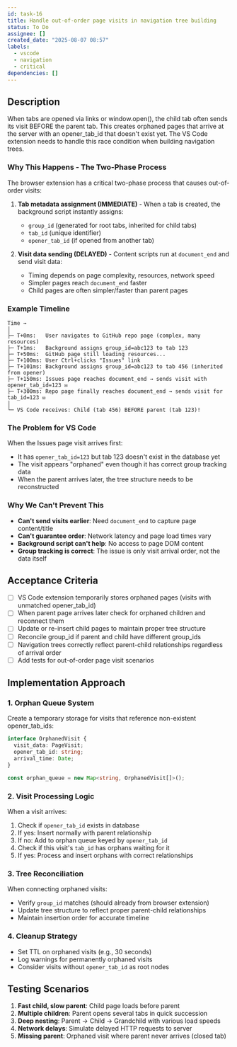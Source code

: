 ```yaml
---
id: task-16
title: Handle out-of-order page visits in navigation tree building
status: To Do
assignee: []
created_date: "2025-08-07 08:57"
labels:
  - vscode
  - navigation
  - critical
dependencies: []
---
```


## Description

When tabs are opened via links or window.open(), the child tab often sends its visit BEFORE the parent tab. This creates orphaned pages that arrive at the server with an opener_tab_id that doesn't exist yet. The VS Code extension needs to handle this race condition when building navigation trees.

### Why This Happens - The Two-Phase Process

The browser extension has a critical two-phase process that causes out-of-order visits:

1. **Tab metadata assignment (IMMEDIATE)** - When a tab is created, the background script instantly assigns:

   - `group_id` (generated for root tabs, inherited for child tabs)
   - `tab_id` (unique identifier)
   - `opener_tab_id` (if opened from another tab)

2. **Visit data sending (DELAYED)** - Content scripts run at `document_end` and send visit data:
   - Timing depends on page complexity, resources, network speed
   - Simpler pages reach `document_end` faster
   - Child pages are often simpler/faster than parent pages

### Example Timeline

```
Time →
│
├─ T+0ms:   User navigates to GitHub repo page (complex, many resources)
├─ T+1ms:   Background assigns group_id=abc123 to tab 123
├─ T+50ms:  GitHub page still loading resources...
├─ T+100ms: User Ctrl+clicks "Issues" link
├─ T+101ms: Background assigns group_id=abc123 to tab 456 (inherited from opener)
├─ T+150ms: Issues page reaches document_end → sends visit with opener_tab_id=123 ✉️
├─ T+300ms: Repo page finally reaches document_end → sends visit for tab_id=123 ✉️
│
└─ VS Code receives: Child (tab 456) BEFORE parent (tab 123)!
```

### The Problem for VS Code

When the Issues page visit arrives first:

- It has `opener_tab_id=123` but tab 123 doesn't exist in the database yet
- The visit appears "orphaned" even though it has correct group tracking data
- When the parent arrives later, the tree structure needs to be reconstructed

### Why We Can't Prevent This

- **Can't send visits earlier**: Need `document_end` to capture page content/title
- **Can't guarantee order**: Network latency and page load times vary
- **Background script can't help**: No access to page DOM content
- **Group tracking is correct**: The issue is only visit arrival order, not the data itself

## Acceptance Criteria

- [ ] VS Code extension temporarily stores orphaned pages (visits with unmatched opener_tab_id)
- [ ] When parent page arrives later check for orphaned children and reconnect them
- [ ] Update or re-insert child pages to maintain proper tree structure
- [ ] Reconcile group_id if parent and child have different group_ids
- [ ] Navigation trees correctly reflect parent-child relationships regardless of arrival order
- [ ] Add tests for out-of-order page visit scenarios

## Implementation Approach

### 1. Orphan Queue System

Create a temporary storage for visits that reference non-existent opener_tab_ids:

```typescript
interface OrphanedVisit {
  visit_data: PageVisit;
  opener_tab_id: string;
  arrival_time: Date;
}

const orphan_queue = new Map<string, OrphanedVisit[]>();
```

### 2. Visit Processing Logic

When a visit arrives:

1. Check if `opener_tab_id` exists in database
2. If yes: Insert normally with parent relationship
3. If no: Add to orphan queue keyed by `opener_tab_id`
4. Check if this visit's `tab_id` has orphans waiting for it
5. If yes: Process and insert orphans with correct relationships

### 3. Tree Reconciliation

When connecting orphaned visits:

- Verify `group_id` matches (should already from browser extension)
- Update tree structure to reflect proper parent-child relationships
- Maintain insertion order for accurate timeline

### 4. Cleanup Strategy

- Set TTL on orphaned visits (e.g., 30 seconds)
- Log warnings for permanently orphaned visits
- Consider visits without `opener_tab_id` as root nodes

## Testing Scenarios

1. **Fast child, slow parent**: Child page loads before parent
2. **Multiple children**: Parent opens several tabs in quick succession
3. **Deep nesting**: Parent → Child → Grandchild with various load speeds
4. **Network delays**: Simulate delayed HTTP requests to server
5. **Missing parent**: Orphaned visit where parent never arrives (closed tab)
